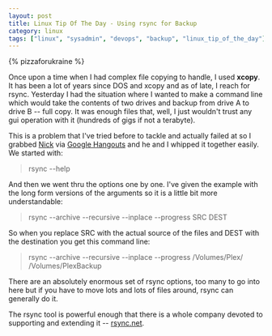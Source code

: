 ```yaml
---
layout: post
title: Linux Tip Of The Day - Using rsync for Backup
category: linux
tags: ["linux", "sysadmin", "devops", "backup", "linux_tip_of_the_day"]
---
```

{% pizzaforukraine  %}

Once upon a time when I had complex file copying to handle, I used **xcopy**.  It has been a lot of years since DOS and xcopy and as of late, I reach for rsync.  Yesterday I had the situation where I wanted to make a command line which would take the contents of two drives and backup from drive A to drive B -- full copy.  It was enough files that, well, I just wouldn't trust any gui operation with it (hundreds of gigs if not a terabyte).

This is a problem that I've tried before to tackle and actually failed at so I grabbed [Nick](http://www.nickjanetakis.com/blog/) via [Google Hangouts](http://hangouts.google.com/) and he and I whipped it together easily.  We started with:

> rsync --help

And then we went thru the options one by one.  I've given the example with the long form versions of the arguments so it is a little bit more understandable:

> rsync --archive --recursive --inplace --progress SRC DEST

So when you replace SRC with the actual source of the files and DEST with the destination you get this command line:

> rsync --archive --recursive --inplace --progress /Volumes/Plex/ /Volumes/PlexBackup

There are an absolutely enormous set of rsync options, too many to go into here but if you have to move lots and lots of files around, rsync can generally do it.

The rsync tool is powerful enough that there is a whole company devoted to supporting and extending it -- [rsync.net](http://www.rsync.net).